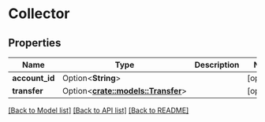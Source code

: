 # Collector

## Properties

Name | Type | Description | Notes
------------ | ------------- | ------------- | -------------
**account_id** | Option<**String**> |  | [optional]
**transfer** | Option<[**crate::models::Transfer**](Transfer.md)> |  | [optional]

[[Back to Model list]](../README.md#documentation-for-models) [[Back to API list]](../README.md#documentation-for-api-endpoints) [[Back to README]](../README.md)


